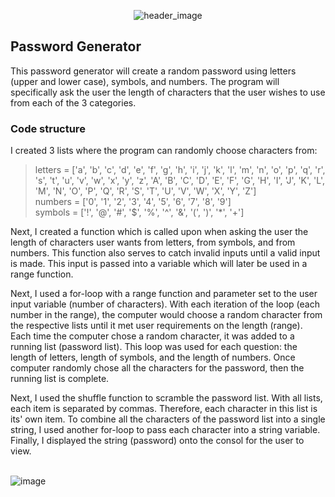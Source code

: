 <p align="center">
  <img src="https://i.imgur.com/HDtcLAz.png" alt="header_image"/>
</p>

<h2>Password Generator</h2>

This password generator will create a random password using letters (upper and lower case), symbols, and numbers. The program will specifically ask the user the length of characters that the user wishes to use from each of the 3 categories.

<h3>Code structure</h3>

I created 3 lists where the program can randomly choose characters from:
>letters = ['a', 'b', 'c', 'd', 'e', 'f', 'g', 'h', 'i', 'j', 'k', 'l', 'm', 'n', 'o', 'p', 'q', 'r', 's', 't', 'u', 'v', 'w', 'x', 'y', 'z', 'A', 'B', 'C', 'D', 'E', 'F', 'G', 'H', 'I', 'J', 'K', 'L', 'M', 'N', 'O', 'P', 'Q', 'R', 'S', 'T', 'U', 'V', 'W', 'X', 'Y', 'Z'] </br>
>numbers = ['0', '1', '2', '3', '4', '5', '6', '7', '8', '9']</br>
>symbols = ['!', '@', '#', '$', '%', '^', '&', '(', ')', '*', '+']</br>

Next, I created a function which is called upon when asking the user the length of characters user wants from letters, from symbols, and from numbers. This function also serves to catch invalid inputs until a valid input is made. This input is passed into a variable which will later be used in a range function.

Next, I used a for-loop with a range function and parameter set to the user input variable (number of characters). With each iteration of the loop (each number in the range), the computer would choose a random character from the respective lists until it met user requirements on the length (range). Each time the computer chose a random character, it was added to a running list (password list). This loop was used for each question: the length of letters, length of symbols, and the length of numbers. Once computer randomly chose all the characters for the password, then the running list is complete.

Next, I used the shuffle function to scramble the password list. With all lists, each item is separated by commas. Therefore, each character in this list is its' own item. To combine all the characters of the password list into a single string, I used another for-loop to pass each character into a string variable. Finally, I displayed the string (password) onto the consol for the user to view.  

<br/>

<img src="https://i.imgur.com/JrJXNRR.png" alt="image"/>
